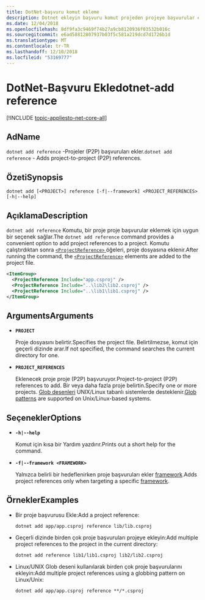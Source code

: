 ```yaml
---
title: DotNet-başvuru komut ekleme
description: Dotnet ekleyin başvuru komut projeden projeye başvurular eklemek için uygun bir seçenek sağlar.
ms.date: 12/04/2018
ms.openlocfilehash: 8df9fa3c9469f74b27a9cb8120936f03532b016c
ms.sourcegitcommit: e6ad58812807937b03f5c581a219dcd7d1726b1d
ms.translationtype: MT
ms.contentlocale: tr-TR
ms.lasthandoff: 12/10/2018
ms.locfileid: "53169777"
---
```

# <a name="dotnet-add-reference"></a><span data-ttu-id="dd013-103">DotNet-Başvuru Ekle</span><span class="sxs-lookup"><span data-stu-id="dd013-103">dotnet-add reference</span></span>

[!INCLUDE [topic-appliesto-net-core-all](../../../includes/topic-appliesto-net-core-all.md)]

## <a name="name"></a><span data-ttu-id="dd013-104">Ad</span><span class="sxs-lookup"><span data-stu-id="dd013-104">Name</span></span>

<span data-ttu-id="dd013-105">`dotnet add reference` -Projeler (P2P) başvuruları ekler.</span><span class="sxs-lookup"><span data-stu-id="dd013-105">`dotnet add reference` - Adds project-to-project (P2P) references.</span></span>

## <a name="synopsis"></a><span data-ttu-id="dd013-106">Özeti</span><span class="sxs-lookup"><span data-stu-id="dd013-106">Synopsis</span></span>

`dotnet add [<PROJECT>] reference [-f|--framework] <PROJECT_REFERENCES> [-h|--help]`

## <a name="description"></a><span data-ttu-id="dd013-107">Açıklama</span><span class="sxs-lookup"><span data-stu-id="dd013-107">Description</span></span>

<span data-ttu-id="dd013-108">`dotnet add reference` Komutu, bir proje proje başvurular eklemek için uygun bir seçenek sağlar.</span><span class="sxs-lookup"><span data-stu-id="dd013-108">The `dotnet add reference` command provides a convenient option to add project references to a project.</span></span> <span data-ttu-id="dd013-109">Komutu çalıştırdıktan sonra [ `<ProjectReference>` ](/visualstudio/msbuild/common-msbuild-project-items) öğeleri, proje dosyasına eklenir.</span><span class="sxs-lookup"><span data-stu-id="dd013-109">After running the command, the [`<ProjectReference>`](/visualstudio/msbuild/common-msbuild-project-items) elements are added to the project file.</span></span>

```xml
<ItemGroup>
  <ProjectReference Include="app.csproj" />
  <ProjectReference Include="..\lib2\lib2.csproj" />
  <ProjectReference Include="..\lib1\lib1.csproj" />
</ItemGroup>
```

## <a name="arguments"></a><span data-ttu-id="dd013-110">Arguments</span><span class="sxs-lookup"><span data-stu-id="dd013-110">Arguments</span></span>

* **`PROJECT`**

  <span data-ttu-id="dd013-111">Proje dosyasını belirtir.</span><span class="sxs-lookup"><span data-stu-id="dd013-111">Specifies the project file.</span></span> <span data-ttu-id="dd013-112">Belirtilmezse, komut için geçerli dizinde arar.</span><span class="sxs-lookup"><span data-stu-id="dd013-112">If not specified, the command searches the current directory for one.</span></span>

* **`PROJECT_REFERENCES`**

  <span data-ttu-id="dd013-113">Eklenecek proje proje (P2P) başvuruyor.</span><span class="sxs-lookup"><span data-stu-id="dd013-113">Project-to-project (P2P) references to add.</span></span> <span data-ttu-id="dd013-114">Bir veya daha fazla proje belirtin.</span><span class="sxs-lookup"><span data-stu-id="dd013-114">Specify one or more projects.</span></span> <span data-ttu-id="dd013-115">[Glob desenleri](https://en.wikipedia.org/wiki/Glob_(programming)) UNIX/Linux tabanlı sistemlerde desteklenir.</span><span class="sxs-lookup"><span data-stu-id="dd013-115">[Glob patterns](https://en.wikipedia.org/wiki/Glob_(programming)) are supported on Unix/Linux-based systems.</span></span>

## <a name="options"></a><span data-ttu-id="dd013-116">Seçenekler</span><span class="sxs-lookup"><span data-stu-id="dd013-116">Options</span></span>

* **`-h|--help`**

  <span data-ttu-id="dd013-117">Komut için kısa bir Yardım yazdırır.</span><span class="sxs-lookup"><span data-stu-id="dd013-117">Prints out a short help for the command.</span></span>

* **`-f|--framework <FRAMEWORK>`**

  <span data-ttu-id="dd013-118">Yalnızca belirli bir hedeflenirken proje başvuruları ekler [framework](../../standard/frameworks.md).</span><span class="sxs-lookup"><span data-stu-id="dd013-118">Adds project references only when targeting a specific [framework](../../standard/frameworks.md).</span></span>

## <a name="examples"></a><span data-ttu-id="dd013-119">Örnekler</span><span class="sxs-lookup"><span data-stu-id="dd013-119">Examples</span></span>

* <span data-ttu-id="dd013-120">Bir proje başvurusu Ekle:</span><span class="sxs-lookup"><span data-stu-id="dd013-120">Add a project reference:</span></span>

  ```console
  dotnet add app/app.csproj reference lib/lib.csproj
  ```

* <span data-ttu-id="dd013-121">Geçerli dizinde birden çok proje başvuruları projeye ekleyin:</span><span class="sxs-lookup"><span data-stu-id="dd013-121">Add multiple project references to the project in the current directory:</span></span>

  ```console
  dotnet add reference lib1/lib1.csproj lib2/lib2.csproj
  ```

* <span data-ttu-id="dd013-122">Linux/UNIX Glob deseni kullanılarak birden çok proje başvurularını ekleyin:</span><span class="sxs-lookup"><span data-stu-id="dd013-122">Add multiple project references using a globbing pattern on Linux/Unix:</span></span>

  ```console
  dotnet add app/app.csproj reference **/*.csproj
  ```